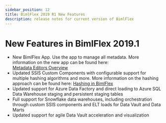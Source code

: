 ```yaml
---
sidebar_position: 12
title: BimlFlex 2019 R1 New Features
description: release notes for current version of BimlFlex
---
```

# New Features in BimlFlex 2019.1

* New BimlFlex App. Use the app to manage all metadata. More information on the new app can be found here: [Metadata Editors Overview](metadata-editors-overview)
* Updated SSIS Custom Components with configurable support for multiple hashing algorithms and more. More information on the hashing approach can be found here: [Hashing in BimlFlex](bimlflex-data-vault-hashing)
* Updated support for Azure Data Factory and direct loading to Azure SQL Data Warehouse staging and persistent staging tables
* Full support for Snowflake data warehouses, including orchestration through custom SSIS components and ELT loads for Data Vault and Data Marts
* Updated support for agile Data Vault acceleration and visualization
